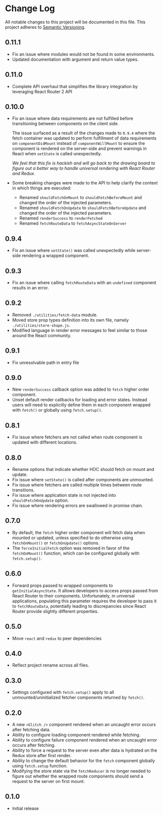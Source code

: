 # Change Log

All notable changes to this project will be documented in this file. This project adheres to [Semantic Versioning](http://semver.org/).

## 0.11.1

* Fix an issue where modules would not be found in some environments.
* Updated documentation with argument and return value types.

## 0.11.0

* Complete API overhaul that simplifies the library integration by leveraging React Router 2 API

## 0.10.0

* Fix an issue where data requirements are not fulfilled before transitioning between components on the client side.

  The issue surfaced as a result of the changes made to `0.9.4` where the fetch container was updated to perform fulfillment of data requirements on `componentDidMount` instead of `componentWillMount` to ensure the component is rendered on the server-side and prevent warnings in React when `setState` is called unexpectedly.

  *We feel that this fix is hackish and will go back to the drawing board to figure out a better way to handle universal rendering with React Router and Redux.*

* Some breaking changes were made to the API to help clarify the context in which things are executed:

  - Renamed `shouldFetchOnMount` to `shouldFetchBeforeMount` and changed the order of the injected parameters.
  - Renamed `shouldFetchOnUpdate` to `shouldFetchBeforeUpdate` and changed the order of the injected parameters.
  - Renamed `renderSuccess` to `renderFetched`
  - Renamed `fetchRouteData` to `fetchAsyncStateOnServer`

## 0.9.4

* Fix an issue where `setState()` was called unexpectedly while server-side rendering a wrapped component.

## 0.9.3

* Fix an issue where calling `fetchRouteData` with an `undefined` component results in an error.

## 0.9.2

* Removed `./utilities/fetch-data` module.
* Moved store prop types definition into its own file, namely `./utilities/store-shape.js`.
* Modified language in render error messages to feel similar to those around the React community.

## 0.9.1

* Fix unresolvable path in entry file

## 0.9.0

* New `renderSuccess` callback option was added to `fetch` higher order component.
* Unset default render callbacks for loading and error states. Instead users will need to explicitly define them in each component wrapped with `fetch()` or globally using `fetch.setup()`.

## 0.8.1

* Fix issue where fetchers are not called when route component is updated with different locations.

## 0.8.0

* Rename options that indicate whether HOC should fetch on mount and update.
* Fix issue where `setState()` is called after components are unmounted.
* Fix issue where fetchers are called multiple times between route transitions.
* Fix issue where application state is not injected into `shouldFetchOnUpdate` option.
* Fix issue where rendering errors are swallowed in promise chain.

## 0.7.0

* By default, the `fetch` higher order component will fetch data when mounted or updated, unless specified to do otherwise using `fetchOnMount()` or `fetchOnUpdate()` options.
* The `forceInitialFetch` option was removed in favor of the `fetchOnMount()` function, which can be configured globally with `fetch.setup()`.

## 0.6.0

* Forward props passed to wrapped components to `getInitialAsyncState`. It allows developers to access props passed from React Router to their components. Unfortunately, in universal applications, populating this parameter requires the developer to pass it to `fetchRouteData`, potentially leading to discrepancies since React Router provide slightly different properties.

## 0.5.0

* Move `react` and `redux` to peer dependencies

## 0.4.0

* Reflect project rename across all files.

## 0.3.0

* Settings configured with `fetch.setup()` apply to all unmounted/uninitialized fetcher components returned by `fetch()`.

## 0.2.0

* A new `<Glitch />` component rendered when an uncaught error occurs after fetching data.
* Ability to configure loading component rendered while fetching.
* Ability to configure failure component rendered when an uncaught error occurs after fetching.
* Ability to force a request to the server even after data is hydrated on the Redux store after first render.
* Ability to change the default behavior for the `fetch` component globally using `fetch.setup` function.
* Modifying the store state via the `fetchReducer` is no longer needed to figure out whether the wrapped route components should send a request to the server on first mount.

## 0.1.0

* Initial release
